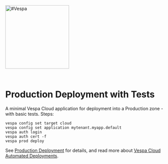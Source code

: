 <!-- Copyright Vespa.ai. Licensed under the terms of the Apache 2.0 license. See LICENSE in the project root. -->

<picture>
  <source media="(prefers-color-scheme: dark)" srcset="https://assets.vespa.ai/logos/Vespa-logo-green-RGB.svg">
  <source media="(prefers-color-scheme: light)" srcset="https://assets.vespa.ai/logos/Vespa-logo-dark-RGB.svg">
  <img alt="#Vespa" width="200" src="https://assets.vespa.ai/logos/Vespa-logo-dark-RGB.svg" style="margin-bottom: 25px;">
</picture>

# Production Deployment with Tests

A minimal Vespa Cloud application for deployment into a Production zone - with basic tests. Steps:

```shell
vespa config set target cloud
vespa config set application mytenant.myapp.default
vespa auth login
vespa auth cert -f
vespa prod deploy
```

See [Production Deployment](https://cloud.vespa.ai/en/production-deployment) for details,
and read more about [Vespa Cloud Automated Deployments](https://cloud.vespa.ai/en/automated-deployments).
